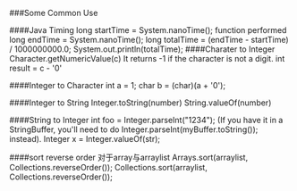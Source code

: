 ###Some Common Use

####Java Timing
	long startTime = System.nanoTime();
	function performed
	long endTime = System.nanoTime();
	long totalTime = (endTime - startTime) / 1000000000.0;
	System.out.println(totalTime);
####Charater to Integer
	Character.getNumericValue(c)
	It returns -1 if the character is not a digit.
	int result = c - '0'

####Integer to Character
	int a = 1;
	char b = (char)(a + '0');

####Integer to String
Integer.toString(number)
String.valueOf(number)

####String to Integer
	int foo = Integer.parseInt("1234");
	(If you have it in a StringBuffer, you'll need to do Integer.parseInt(myBuffer.toString()); instead).
	Integer x = Integer.valueOf(str);

####sort reverse order
	对于array与arraylist
	Arrays.sort(arraylist, Collections.reverseOrder());
	Collections.sort(arraylist, Collections.reverseOrder());
